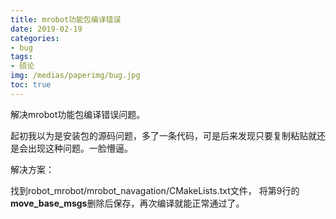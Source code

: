 ```yaml
---
title: mrobot功能包编译错误
date: 2019-02-19
categories:
- bug
tags:
- 硕论
img: /medias/paperimg/bug.jpg
toc: true
---
```


解决mrobot功能包编译错误问题。<!-- more -->

起初我以为是安装包的源码问题，多了一条代码，可是后来发现只要复制粘贴就还是会出现这种问题。一脸懵逼。

解决方案：

找到robot_mrobot/mrobot_navagation/CMakeLists.txt文件，
将第9行的**move_base_msgs**删除后保存，再次编译就能正常通过了。